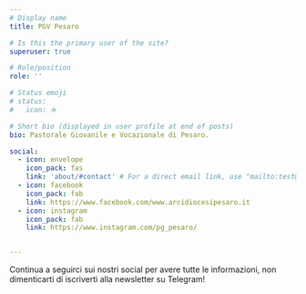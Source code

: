 ```yaml
---
# Display name
title: PGV Pesaro

# Is this the primary user of the site?
superuser: true

# Role/position
role: ''

# Status emoji
# status:
#   icon: ☕️

# Short bio (displayed in user profile at end of posts)
bio: Pastorale Giovanile e Vocazionale di Pesaro.

social:
  - icon: envelope
    icon_pack: fas
    link: 'about/#contact' # For a direct email link, use "mailto:test@example.org".
  - icon: facebook
    icon_pack: fab
    link: https://www.facebook.com/www.arcidiocesipesaro.it
  - icon: instagram
    icon_pack: fab
    link: https://www.instagram.com/pg_pesaro/


---
```


Continua a seguirci sui nostri social per avere tutte le informazioni, non dimenticarti di iscriverti alla newsletter su Telegram!

